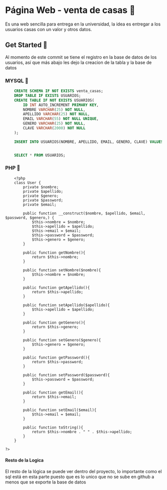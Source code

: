 
# Página Web - venta de casas 📝  
Es una web sencilla para entrega en la universidad, la idea es entregar a los usuarios casas con un valor y otros datos.

## Get Started 🚀  
Al momento de este commit se tiene el registro en la base de datos de los usuarios, así que más abajo les dejo la creacion de la tabla y la base de datos

### MYSQL 💼
~~~SQL  
    CREATE SCHEMA IF NOT EXISTS venta_casas;
    DROP TABLE IF EXISTS USUARIOS;
    CREATE TABLE IF NOT EXISTS USUARIOS(
        ID INT AUTO_INCREMENT PRIMARY KEY,
        NOMBRE VARCHAR(25) NOT NULL,
        APELLIDO VARCHAR(25) NOT NULL,
        EMAIL VARCHAR(55) NOT NULL UNIQUE,
        GENERO VARCHAR(25) NOT NULL,
        CLAVE VARCHAR(2000) NOT NULL
    );

    INSERT INTO USUARIOS(NOMBRE, APELLIDO, EMAIL, GENERO, CLAVE) VALUES("usuario", "prueba", "mail.prueba@mail.COM", "masculino", "$2y$10$R4IJRK8ceXDV8xiZsa0gTeOr4TWfPDFlBsuL3mC/yKKQLqpphIgMa");


    SELECT * FROM USUARIOS;
~~~ 
### PHP 🐘
~~~
    <?php
	class User {
		private $nombre;
		private $apellido;
		private $genero;
		private $password;
		private $email;
		
		public function __construct($nombre, $apellido, $email, $password, $genero,) {
			$this->nombre = $nombre;
			$this->apellido = $apellido;
			$this->email = $email;
			$this->password = $password;
			$this->genero = $genero;
		}
		
		public function getNombre(){
			return $this->nombre;
		}
		
		public function setNombre($nombre){
			$this->nombre = $nombre;
		}
		
		public function getApellido(){
			return $this->apellido;
		}
		
		public function setApellido($apellido){
			$this->apellido = $apellido;
		}
		
		public function getGenero(){
			return $this->genero;
		}
		
		public function setGenero($genero){
			$this->genero = $genero;
		}
		
		public function getPassword(){
			return $this->password;
		}
		
		public function setPassword($password){
			$this->password = $password;
		}
		
		public function getEmail(){
			return $this->email;
		}
		
		public function setEmail($email){
			$this->email = $email;
		}

		public function toString(){
			return $this->nombre . " " . $this->apellido;
		}
	}

?>
~~~

#### Resto de la Logica
El resto de la lógica se puede ver dentro del proyecto, lo importante como el sql está en esta parte puesto que es lo unico que no se sube en github
a menos que se exporte la base de datos